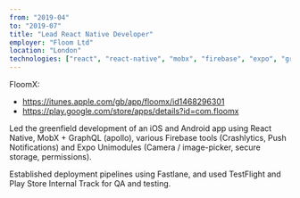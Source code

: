 ```yaml
---
from: "2019-04"
to: "2019-07"
title: "Lead React Native Developer"
employer: "Floom Ltd"
location: "London"
technologies: ["react", "react-native", "mobx", "firebase", "expo", "graphql"]
---
```


FloomX:

* https://itunes.apple.com/gb/app/floomx/id1468296301
* https://play.google.com/store/apps/details?id=com.floomx

Led the greenfield development of an iOS and Android app using React Native, MobX + GraphQL (apollo), various Firebase tools (Crashlytics, Push Notifications) and Expo Unimodules (Camera / image-picker, secure storage, permissions).

Established deployment pipelines using Fastlane, and used TestFlight and Play Store Internal Track for QA and testing.
